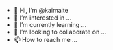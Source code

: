 - 👋 Hi, I’m @kaimaite
- 👀 I’m interested in ...
- 🌱 I’m currently learning ...
- 💞️ I’m looking to collaborate on ...
- 📫 How to reach me ...

<!---
kaimaite/kaimaite is a ✨ special ✨ repository because its `README.md` (this file) appears on your GitHub profile.
You can click the Preview link to take a look at your changes.
--->
